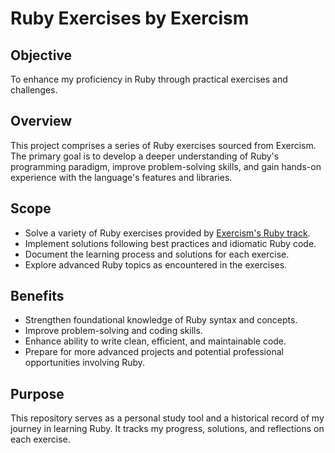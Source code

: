 # Ruby Exercises by Exercism

## Objective
To enhance my proficiency in Ruby through practical exercises and challenges.

## Overview
This project comprises a series of Ruby exercises sourced from Exercism. The primary goal is to develop a deeper understanding of Ruby's programming paradigm, improve problem-solving skills, and gain hands-on experience with the language's features and libraries.

## Scope
- Solve a variety of Ruby exercises provided by [Exercism's Ruby track](https://exercism.org/tracks/ruby).
- Implement solutions following best practices and idiomatic Ruby code.
- Document the learning process and solutions for each exercise.
- Explore advanced Ruby topics as encountered in the exercises.

## Benefits
- Strengthen foundational knowledge of Ruby syntax and concepts.
- Improve problem-solving and coding skills.
- Enhance ability to write clean, efficient, and maintainable code.
- Prepare for more advanced projects and potential professional opportunities involving Ruby.

## Purpose
This repository serves as a personal study tool and a historical record of my journey in learning Ruby. It tracks my progress, solutions, and reflections on each exercise.
